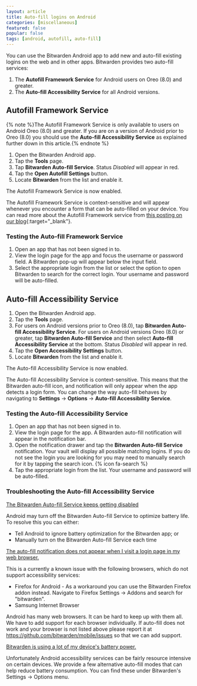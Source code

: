 ```yaml
---
layout: article
title: Auto-fill logins on Android
categories: [miscellaneous]
featured: false
popular: false
tags: [android, autofill, auto-fill]
---
```


You can use the Bitwarden Android app to add new and auto-fill existing logins on the web and in other apps. Bitwarden provides two auto-fill services: 

1. The **Autofill Framework Service** for Android users on Oreo (8.0) and greater.
2. The **Auto-fill Accessibility Service** for all Android versions.

## Autofill Framework Service

{% note %}The Autofill Framework Service is only available to users on Android Oreo (8.0) and greater. If you are on a version of  Android prior to Oreo (8.0) you should use the **Auto-fill Accessibility Service** as explained further down in this article.{% endnote %}

1. Open the Bitwarden Android app.
2. Tap the **Tools** page.
3. Tap **Bitwarden Auto-fill Service**. Status *Disabled* will appear in red.
4. Tap the **Open Autofill Settings** button.
5. Locate **Bitwarden** from the list and enable it.

The Autofill Framework Service is now enabled.

The Autofill Framework Service is context-sensitive and will appear whenever you encounter a form that can be auto-filled on your device. You can read more about the Autofill Framework service from [this posting on our blog](https://blog.bitwarden.com/bitwarden-the-oreo-autofill-framework-2a8b2e04f29e){:target="_blank"}.

### Testing the Auto-fill Framework Service

1. Open an app that has not been signed in to.
2. View the login page for the app and focus the username or password field. A Bitwarden pop-up will appear below the input field.
3. Select the appropriate login from the list or select the option to open Bitwarden to search for the correct login. Your username and password will be auto-filled.

## Auto-fill Accessibility Service

1. Open the Bitwarden Android app.
2. Tap the **Tools** page.
3. For users on Android versions prior to Oreo (8.0), tap **Bitwarden Auto-fill Accessibility Service**. For users on Android versions Oreo (8.0) or greater, tap **Bitwarden Auto-fill Service** and then select **Auto-fill Accessibility Service** at the bottom. Status *Disabled* will appear in red.
4. Tap the **Open Accessibility Settings** button.
5. Locate **Bitwarden** from the list and enable it.

The Auto-fill Accessibility Service is now enabled.

The Auto-fill Accessibility Service is context-sensitive. This means that the Bitwarden auto-fill icon, and notification will only appear when the app detects a login form. You can change the way auto-fill behaves by navigating to **Settings** &rarr; **Options** &rarr; **Auto-fill Accessibility Service**.

### Testing the Auto-fill Accessibility Service

1. Open an app that has not been signed in to.
2. View the login page for the app. A Bitwarden auto-fill notification will appear in the notification bar.
3. Open the notification drawer and tap the **Bitwarden Auto-fill Service** notification. Your vault will display all possible matching logins. If you do not see the login you are looking for you may need to manually search for it by tapping the search icon. {% icon fa-search %}
4. Tap the appropriate login from the list. Your username and password will be auto-filled.

### Troubleshooting the Auto-fill Accessibility Service

<u>The Bitwarden Auto-fill Service keeps getting disabled</u>

Android may turn off the Bitwarden Auto-fill Service to optimize battery life. To resolve this you can either:
- Tell Android to ignore battery optimization for the Bitwarden app; or
- Manually turn on the Bitwarden Auto-fill Service each time

<u>The auto-fill notification does not appear when I visit a login page in my web browser.</u>

This is a currently a known issue with the following browsers, which do not support accessibility services:

- Firefox for Android - As a workaround you can use the Bitwarden Firefox addon instead. Navigate to Firefox Settings &rarr; Addons and search for "bitwarden".
- Samsung Internet Browser

Android has many web browsers. It can be hard to keep up with them all. We have to add support for each browser individually. If auto-fill does not work and your browser is not listed above please report it at <https://github.com/bitwarden/mobile/issues> so that we can add support.

<u>Bitwarden is using a lot of my device's battery power.</u>

Unfortunately Android accessibility services can be fairly resource intensive on certain devices. We provide a few alternative auto-fill modes that can help reduce battery consumption. You can find these under Bitwarden's Settings &rarr; Options menu.
